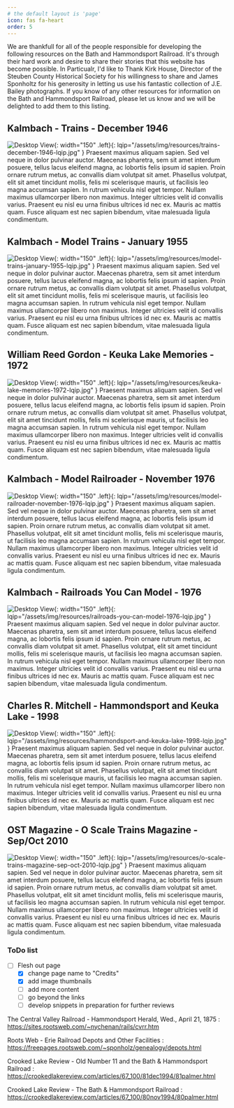 ```yaml
---
# the default layout is 'page'
icon: fas fa-heart
order: 5
---
```


We are thankfull for all of the people responsible for developing the following resources on the Bath and Hammondsport Railroad. It's through their hard work and desire to share their stories that this website has become possible. In Particualr, I'd like to Thank Kirk House, Director of the Steuben County Historical Society for his willingness to share and James Sponholtz for his generosity in letting us use his fantastic collection of J.E. Bailey photographs. If you know of any other resources for information on the Bath and Hammondsport Railroad, please let us know and we will be delighted to add them to this listing.

## Kalmbach - Trains - December 1946

![Desktop View](/assets/img/resources/trains-december-1946.jpg){: width="150" .left}{: lqip="/assets/img/resources/trains-december-1946-lqip.jpg" }
Praesent maximus aliquam sapien. Sed vel neque in dolor pulvinar auctor. Maecenas pharetra, sem sit amet interdum posuere, tellus lacus eleifend magna, ac lobortis felis ipsum id sapien. Proin ornare rutrum metus, ac convallis diam volutpat sit amet. Phasellus volutpat, elit sit amet tincidunt mollis, felis mi scelerisque mauris, ut facilisis leo magna accumsan sapien. In rutrum vehicula nisl eget tempor. Nullam maximus ullamcorper libero non maximus. Integer ultricies velit id convallis varius. Praesent eu nisl eu urna finibus ultrices id nec ex. Mauris ac mattis quam. Fusce aliquam est nec sapien bibendum, vitae malesuada ligula condimentum.

## Kalmbach - Model Trains - January 1955

![Desktop View](/assets/img/resources/model-trains-january-1955.jpg){: width="150" .left}{: lqip="/assets/img/resources/model-trains-january-1955-lqip.jpg" }
Praesent maximus aliquam sapien. Sed vel neque in dolor pulvinar auctor. Maecenas pharetra, sem sit amet interdum posuere, tellus lacus eleifend magna, ac lobortis felis ipsum id sapien. Proin ornare rutrum metus, ac convallis diam volutpat sit amet. Phasellus volutpat, elit sit amet tincidunt mollis, felis mi scelerisque mauris, ut facilisis leo magna accumsan sapien. In rutrum vehicula nisl eget tempor. Nullam maximus ullamcorper libero non maximus. Integer ultricies velit id convallis varius. Praesent eu nisl eu urna finibus ultrices id nec ex. Mauris ac mattis quam. Fusce aliquam est nec sapien bibendum, vitae malesuada ligula condimentum.

## William Reed Gordon - Keuka Lake Memories - 1972

![Desktop View](/assets/img/resources/keuka-lake-memories-1972.jpg){: width="150" .left}{: lqip="/assets/img/resources/keuka-lake-memories-1972-lqip.jpg" }
Praesent maximus aliquam sapien. Sed vel neque in dolor pulvinar auctor. Maecenas pharetra, sem sit amet interdum posuere, tellus lacus eleifend magna, ac lobortis felis ipsum id sapien. Proin ornare rutrum metus, ac convallis diam volutpat sit amet. Phasellus volutpat, elit sit amet tincidunt mollis, felis mi scelerisque mauris, ut facilisis leo magna accumsan sapien. In rutrum vehicula nisl eget tempor. Nullam maximus ullamcorper libero non maximus. Integer ultricies velit id convallis varius. Praesent eu nisl eu urna finibus ultrices id nec ex. Mauris ac mattis quam. Fusce aliquam est nec sapien bibendum, vitae malesuada ligula condimentum.

## Kalmbach - Model Railroader - November 1976

![Desktop View](/assets/img/resources/model-railroader-november-1976.jpg){: width="150" .left}{: lqip="/assets/img/resources/model-railroader-november-1976-lqip.jpg" }
Praesent maximus aliquam sapien. Sed vel neque in dolor pulvinar auctor. Maecenas pharetra, sem sit amet interdum posuere, tellus lacus eleifend magna, ac lobortis felis ipsum id sapien. Proin ornare rutrum metus, ac convallis diam volutpat sit amet. Phasellus volutpat, elit sit amet tincidunt mollis, felis mi scelerisque mauris, ut facilisis leo magna accumsan sapien. In rutrum vehicula nisl eget tempor. Nullam maximus ullamcorper libero non maximus. Integer ultricies velit id convallis varius. Praesent eu nisl eu urna finibus ultrices id nec ex. Mauris ac mattis quam. Fusce aliquam est nec sapien bibendum, vitae malesuada ligula condimentum.

## Kalmbach - Railroads You Can Model - 1976

![Desktop View](/assets/img/resources/railroads-you-can-model-1976.jpg){: width="150" .left}{: lqip="/assets/img/resources/railroads-you-can-model-1976-lqip.jpg" }
Praesent maximus aliquam sapien. Sed vel neque in dolor pulvinar auctor. Maecenas pharetra, sem sit amet interdum posuere, tellus lacus eleifend magna, ac lobortis felis ipsum id sapien. Proin ornare rutrum metus, ac convallis diam volutpat sit amet. Phasellus volutpat, elit sit amet tincidunt mollis, felis mi scelerisque mauris, ut facilisis leo magna accumsan sapien. In rutrum vehicula nisl eget tempor. Nullam maximus ullamcorper libero non maximus. Integer ultricies velit id convallis varius. Praesent eu nisl eu urna finibus ultrices id nec ex. Mauris ac mattis quam. Fusce aliquam est nec sapien bibendum, vitae malesuada ligula condimentum.

## Charles R. Mitchell - Hammondsport and Keuka Lake - 1998

![Desktop View](/assets/img/resources/hammondsport-and-keuka-lake-1998.jpg){: width="150" .left}{: lqip="/assets/img/resources/hammondsport-and-keuka-lake-1998-lqip.jpg" }
Praesent maximus aliquam sapien. Sed vel neque in dolor pulvinar auctor. Maecenas pharetra, sem sit amet interdum posuere, tellus lacus eleifend magna, ac lobortis felis ipsum id sapien. Proin ornare rutrum metus, ac convallis diam volutpat sit amet. Phasellus volutpat, elit sit amet tincidunt mollis, felis mi scelerisque mauris, ut facilisis leo magna accumsan sapien. In rutrum vehicula nisl eget tempor. Nullam maximus ullamcorper libero non maximus. Integer ultricies velit id convallis varius. Praesent eu nisl eu urna finibus ultrices id nec ex. Mauris ac mattis quam. Fusce aliquam est nec sapien bibendum, vitae malesuada ligula condimentum.

## OST Magazine - O Scale Trains Magazine - Sep/Oct 2010

![Desktop View](/assets/img/resources/o-scale-trains-magazine-sep-oct-2010.jpg){: width="150" .left}{: lqip="/assets/img/resources/o-scale-trains-magazine-sep-oct-2010-lqip.jpg" }
Praesent maximus aliquam sapien. Sed vel neque in dolor pulvinar auctor. Maecenas pharetra, sem sit amet interdum posuere, tellus lacus eleifend magna, ac lobortis felis ipsum id sapien. Proin ornare rutrum metus, ac convallis diam volutpat sit amet. Phasellus volutpat, elit sit amet tincidunt mollis, felis mi scelerisque mauris, ut facilisis leo magna accumsan sapien. In rutrum vehicula nisl eget tempor. Nullam maximus ullamcorper libero non maximus. Integer ultricies velit id convallis varius. Praesent eu nisl eu urna finibus ultrices id nec ex. Mauris ac mattis quam. Fusce aliquam est nec sapien bibendum, vitae malesuada ligula condimentum.

### ToDo list

- [ ] Flesh out page
  + [x] change page name to "Credits"
  + [x] add image thumbnails
  + [ ] add more content
  + [ ] go beyond the links
  + [ ] develop snippets in preparation for further reviews

The Central Valley Railroad - Hammondsport Herald, Wed., April 21, 1875
: <https://sites.rootsweb.com/~nychenan/rails/cvrr.htm>

Roots Web - Erie Railroad Depots and Other Facilities
: <https://freepages.rootsweb.com/~sponholz/genealogy/depots.html>

Crooked Lake Review - Old Number 11 and the Bath & Hammondsport Railroad
: <https://crookedlakereview.com/articles/67_100/81dec1994/81palmer.html>

Crooked Lake Review - The Bath & Hammondsport Railroad
: <https://crookedlakereview.com/articles/67_100/80nov1994/80palmer.html>